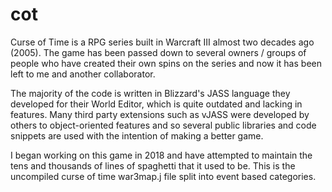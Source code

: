 # cot
Curse of Time is a RPG series built in Warcraft III almost two decades ago (2005). The game has been passed down to several owners / groups of people who have created their own spins on the series and now it has been left to me and another collaborator.

The majority of the code is written in Blizzard's JASS language they developed for their World Editor, which is quite outdated and lacking in features. Many third party extensions such as vJASS were developed by others to object-oriented features and so several public libraries and code snippets are used with the intention of making a better game.

I began working on this game in 2018 and have attempted to maintain the tens and thousands of lines of spaghetti that it used to be. This is the uncompiled curse of time war3map.j file split into event based categories.
